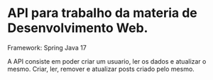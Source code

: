 # API para trabalho da materia de Desenvolvimento Web.

Framework: Spring
Java 17

A API consiste em poder criar um usuario, ler os dados e atualizar o mesmo. Criar, ler, remover e atualizar posts criado pelo mesmo.
